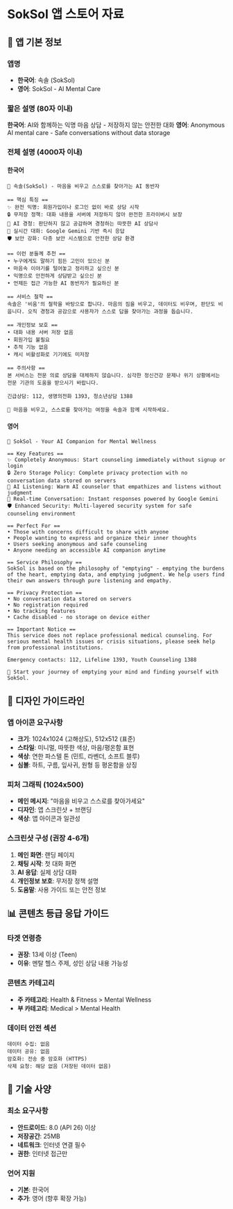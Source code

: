 # SokSol 앱 스토어 자료

## 📱 앱 기본 정보

### 앱명

- **한국어**: 속솔 (SokSol)
- **영어**: SokSol - AI Mental Care

### 짧은 설명 (80자 이내)

**한국어**: AI와 함께하는 익명 마음 상담 - 저장하지 않는 안전한 대화
**영어**: Anonymous AI mental care - Safe conversations without data storage

### 전체 설명 (4000자 이내)

#### 한국어

```
🌱 속솔(SokSol) - 마음을 비우고 스스로를 찾아가는 AI 동반자

== 핵심 특징 ==
✨ 완전 익명: 회원가입이나 로그인 없이 바로 상담 시작
🔒 무저장 정책: 대화 내용을 서버에 저장하지 않아 완전한 프라이버시 보장
🤖 AI 경청: 판단하지 않고 공감하며 경청하는 따뜻한 AI 상담사
💬 실시간 대화: Google Gemini 기반 즉시 응답
🛡️ 보안 강화: 다층 보안 시스템으로 안전한 상담 환경

== 이런 분들께 추천 ==
• 누구에게도 말하기 힘든 고민이 있으신 분
• 마음속 이야기를 털어놓고 정리하고 싶으신 분
• 익명으로 안전하게 상담받고 싶으신 분
• 언제든 접근 가능한 AI 동반자가 필요하신 분

== 서비스 철학 ==
속솔은 '비움'의 철학을 바탕으로 합니다. 마음의 짐을 비우고, 데이터도 비우며, 판단도 비웁니다. 오직 경청과 공감으로 사용자가 스스로 답을 찾아가는 과정을 돕습니다.

== 개인정보 보호 ==
• 대화 내용 서버 저장 없음
• 회원가입 불필요
• 추적 기능 없음
• 캐시 비활성화로 기기에도 미저장

== 주의사항 ==
본 서비스는 전문 의료 상담을 대체하지 않습니다. 심각한 정신건강 문제나 위기 상황에서는 전문 기관의 도움을 받으시기 바랍니다.

긴급상담: 112, 생명의전화 1393, 청소년상담 1388

🌸 마음을 비우고, 스스로를 찾아가는 여정을 속솔과 함께 시작하세요.
```

#### 영어

```
🌱 SokSol - Your AI Companion for Mental Wellness

== Key Features ==
✨ Completely Anonymous: Start counseling immediately without signup or login
🔒 Zero Storage Policy: Complete privacy protection with no conversation data stored on servers
🤖 AI Listening: Warm AI counselor that empathizes and listens without judgment
💬 Real-time Conversation: Instant responses powered by Google Gemini
🛡️ Enhanced Security: Multi-layered security system for safe counseling environment

== Perfect For ==
• Those with concerns difficult to share with anyone
• People wanting to express and organize their inner thoughts
• Users seeking anonymous and safe counseling
• Anyone needing an accessible AI companion anytime

== Service Philosophy ==
SokSol is based on the philosophy of "emptying" - emptying the burdens of the heart, emptying data, and emptying judgment. We help users find their own answers through pure listening and empathy.

== Privacy Protection ==
• No conversation data stored on servers
• No registration required
• No tracking features
• Cache disabled - no storage on device either

== Important Notice ==
This service does not replace professional medical counseling. For serious mental health issues or crisis situations, please seek help from professional institutions.

Emergency contacts: 112, Lifeline 1393, Youth Counseling 1388

🌸 Start your journey of emptying your mind and finding yourself with SokSol.
```

## 🎨 디자인 가이드라인

### 앱 아이콘 요구사항

- **크기**: 1024x1024 (고해상도), 512x512 (표준)
- **스타일**: 미니멀, 따뜻한 색상, 마음/평온함 표현
- **색상**: 연한 파스텔 톤 (민트, 라벤더, 소프트 블루)
- **심볼**: 하트, 구름, 잎사귀, 원형 등 평온함을 상징

### 피처 그래픽 (1024x500)

- **메인 메시지**: "마음을 비우고 스스로를 찾아가세요"
- **디자인**: 앱 스크린샷 + 브랜딩
- **색상**: 앱 아이콘과 일관성

### 스크린샷 구성 (권장 4-6개)

1. **메인 화면**: 랜딩 페이지
2. **채팅 시작**: 첫 대화 화면
3. **AI 응답**: 실제 상담 대화
4. **개인정보 보호**: 무저장 정책 설명
5. **도움말**: 사용 가이드 또는 안전 정보

## 📊 콘텐츠 등급 응답 가이드

### 타겟 연령층

- **권장**: 13세 이상 (Teen)
- **이유**: 멘탈 헬스 주제, 성인 상담 내용 가능성

### 콘텐츠 카테고리

- **주 카테고리**: Health & Fitness > Mental Wellness
- **부 카테고리**: Medical > Mental Health

### 데이터 안전 섹션

```
데이터 수집: 없음
데이터 공유: 없음
암호화: 전송 중 암호화 (HTTPS)
삭제 요청: 해당 없음 (저장된 데이터 없음)
```

## 🔧 기술 사양

### 최소 요구사항

- **안드로이드**: 8.0 (API 26) 이상
- **저장공간**: 25MB
- **네트워크**: 인터넷 연결 필수
- **권한**: 인터넷 접근만

### 언어 지원

- **기본**: 한국어
- **추가**: 영어 (향후 확장 가능)
